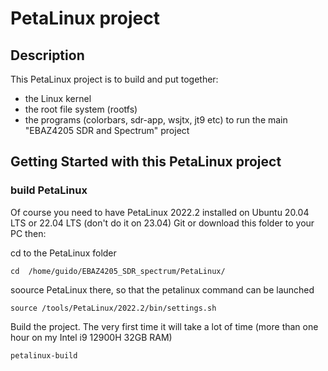 # PetaLinux project
 
## Description

This PetaLinux project is to build and put together:
* the Linux kernel
* the root file system (rootfs)
* the programs (colorbars, sdr-app, wsjtx, jt9 etc)
to run the main "EBAZ4205 SDR and Spectrum" project

## Getting Started with this PetaLinux project

### build PetaLinux

Of course you need to have PetaLinux 2022.2 installed on Ubuntu 20.04 LTS or 22.04 LTS (don't do it on 23.04)
Git or download this folder to your PC
then:

cd to the PetaLinux folder
```
cd  /home/guido/EBAZ4205_SDR_spectrum/PetaLinux/ 
```
soource PetaLinux there, so that the petalinux command can be launched
```
source /tools/PetaLinux/2022.2/bin/settings.sh 
```

Build the project. The very first time it will take a lot of time (more than one hour on my Intel i9 12900H 32GB RAM)
```
petalinux-build
```
